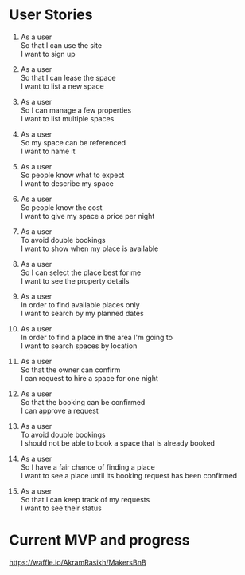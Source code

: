 # User Stories

1. As a user  
So that I can use the site  
I want to sign up

2. As a user  
So that I can lease the space  
I want to list a new space

3. As a user  
So I can manage a few properties  
I want to list multiple spaces

4. As a user  
So my space can be referenced  
I want to name it

5. As a user  
So people know what to expect  
I want to describe my space

6. As a user  
So people know the cost  
I want to give my space a price per night  

7. As a user  
To avoid double bookings  
I want to show when my place is available

8. As a user  
So I can select the place best for me  
I want to see the property details

9. As a user  
In order to find available places only  
I want to search by my planned dates

10. As a user  
In order to find a place in the area I'm going to  
I want to search spaces by location

11. As a user  
So that the owner can confirm  
I can request to hire a space for one night

12. As a user  
So that the booking can be confirmed  
I can approve a request

13. As a user  
To avoid double bookings  
I should not be able to book a space that is already booked

14. As a user  
So I have a fair chance of finding a place  
I want to see a place until its booking request has been confirmed

15. As a user  
So that I can keep track of my requests  
I want to see their status


# Current MVP and progress
https://waffle.io/AkramRasikh/MakersBnB
